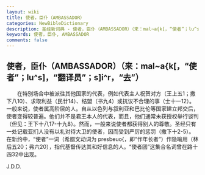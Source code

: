 ```yaml
---
layout: wiki
title: 使者，臣仆（AMBASSADOR）
categories: NewBibleDictionary
description: 圣经新词典 - 使者，臣仆（AMBASSADOR）（来：mal~a{k[，“使者”；lu^s]，“翻译员”；s]i^r，“去”）
keywords: 使者，臣仆, AMBASSADOR
comments: false
---
```


## 使者，臣仆（AMBASSADOR）（来：mal~a{k[，“使者”；lu^s]，“翻译员”；s]i^r，“去”）

　　在特别场合中被派往其他国家的代表，例如代表主人祝贺对方（王上五1；撒下八10）、求取利益（民廿14）、结盟（书九4）或抗议不合理的事（士十一12）。一般来说，使者属高阶层的人。自从以色列与叙利亚和巴比伦等国家建立邦交后，使者变得较普遍。他们并不是君王本人的代表，而且，他们通常未获授权举行谈判（但见：王下十八17-十九8）。然而，一般来说使者都获得别人的尊敬。圣经只有一处记载亚扪人没有以礼对待大卫的使者，因而受到严厉的惩罚（撒下十2-5）。在新约中，“使者”一词（希腊文动词为 presbeuo{，即“作年长者”）作隐喻用（林后五20；弗六20），指代基督传达其和好信息的人。“使者团”这集合名词曾在路十四32中出现。

J.D.D.
